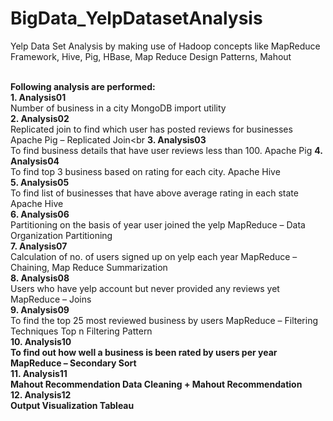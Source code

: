 # BigData_YelpDatasetAnalysis
Yelp Data Set Analysis by making use of Hadoop concepts like MapReduce Framework, Hive, Pig, HBase, Map Reduce Design Patterns, Mahout<br><br>

<b>Following analysis are performed:</b><br>
<b>1. Analysis01</b><br>
  Number of business in a city	MongoDB import utility<br>
<b>2. Analysis02</b><br>
  Replicated join to find which user has posted reviews for businesses	Apache Pig – Replicated Join<br
<b>3. Analysis03</b><br>
  To find business details that have user reviews less than 100.	Apache Pig
<b>4. Analysis04</b><br>
  To find top 3 business based on rating for each city.	Apache Hive<br>
<b>5. Analysis05</b><br>
  To find list of businesses that have above average rating in each state	Apache Hive<br>
<b>6. Analysis06</b><br>
  Partitioning on the basis of year user joined the yelp	MapReduce – Data Organization Partitioning<br>
<b>7. Analysis07</b><br>
  Calculation of no. of users signed up on yelp each year	MapReduce – Chaining, Map Reduce Summarization<br>
<b>8. Analysis08</b><br>
  Users who have yelp account but never provided any reviews yet	MapReduce – Joins<br>
<b>9. Analysis09</b><br>
  To find the top 25 most reviewed business by users	MapReduce – Filtering Techniques Top n Filtering Pattern<br>
<b>10. Analysis10<br>
  To find out how well a business is been rated by users per year	MapReduce – Secondary Sort<br>
<b>11. Analysis11</b><br>
  Mahout Recommendation	Data Cleaning + Mahout Recommendation<br>
<b>12. Analysis12</b><br>
  Output Visualization	Tableau



